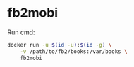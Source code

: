 # fb2mobi

Run cmd:
```sh
docker run -u $(id -u):$(id -g) \
    -v /path/to/fb2/books:/var/books \
    fb2mobi
```
